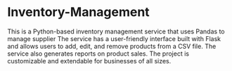 # Inventory-Management
This is a Python-based inventory management service that uses Pandas to manage supplier The service has a user-friendly interface built with Flask and allows users to add, edit, and remove products from a CSV file. The service also generates reports on product sales. The project is customizable and extendable for businesses of all sizes.
